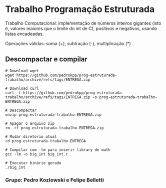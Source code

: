 # Trabalho Programação Estruturada
Trabalho Computacional: implementação de números inteiros gigantes (isto é, valores maiores que o limite do int de C), positivos e negativos, usando listas encadeadas.

Operações válidas: soma (+), subtração (-), multiplicação (*)

## Descompactar e compilar
```
# Download wget
wget https://github.com/pedrokpp/prog-estruturada-trabalho/archive/refs/tags/ENTREGA.zip

# Download curl
curl -L https://github.com/pedrokpp/prog-estruturada-trabalho/archive/refs/tags/ENTREGA.zip -o prog-estruturada-trabalho-ENTREGA.zip

# Descompactar
unzip prog-estruturada-trabalho-ENTREGA.zip

# Apagar o arquivo zip
rm -rf prog-estruturada-trabalho-ENTREGA.zip

# Mudar diretório atual
cd prog-estruturada-trabalho-ENTREGA

# Compilar com -lm para inserir library de math
gcc -lm -o big_int big_int.c

# Executar binário gerado
./big_int 
```

### Grupo: Pedro Kozlowski e Felipe Belletti
